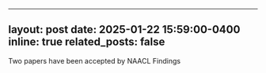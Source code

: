 
---
layout: post
date: 2025-01-22 15:59:00-0400
inline: true
related_posts: false
---
Two papers have been accepted by NAACL Findings
